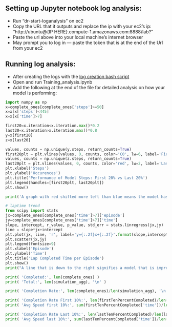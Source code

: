 ## Setting up Jupyter notebook log analysis:
* Run “dr-start-loganalysis” on ec2
* Copy the URL that it outputs and replace the ip with your ec2’s ip: “http://ubuntu@{IP HERE}.compute-1.amazonaws.com:8888/lab?”
* Paste the url above into your local machine’s internet browser
* May prompt you to log in — paste the token that is at the end of the Url from your ec2

## Running log analysis:
* After creating the logs with the [log creation bash script](EC2-log-creation.md)
* Open and run Training_analysis.ipynb
* Add the following at the end of the file for detailed analysis on how your model is performing:

```python
import numpy as np
x=complete_ones[complete_ones['steps']>=50]
x=x[x['steps']<445]
x=x[x['time']>7]

first20=x.iteration<x.iteration.max()*0.2
last20=x.iteration>x.iteration.max()*0.8
y=x[first20]
z=x[last20]

values, counts = np.unique(y.steps, return_counts=True)
first20plt = plt.vlines(values, 0, counts, color='C0', lw=6, label='First 20%')
values, counts = np.unique(z.steps, return_counts=True)
last20plt = plt.vlines(values, 0, counts, color='red', lw=2, label='Last 20%')
plt.xlabel('Steps')
plt.ylabel('Occurences')
plt.title('Performance of Model Steps: First 20% vs Last 20%')
plt.legend(handles=[first20plt, last20plt])
plt.show()

print('A graph with red shifted more left than blue means the model has decreased the average number of steps over this training. This means the model is getting faster.')
```

```python
# laptime trend
from scipy import stats
jx=complete_ones[complete_ones['time']>7]['episode']
jy=complete_ones[complete_ones['time']>7]['time']
slope, intercept, r_value, p_value, std_err = stats.linregress(jx,jy)
line = slope*jx+intercept
plt.plot(jx, line, 'r', label='y={:.2f}x+{:.2f}'.format(slope,intercept))
plt.scatter(jx,jy)
plt.legend(fontsize=9)
plt.xlabel('Episode')
plt.ylabel('Time')
plt.title('Lap Completed Time per Episode')
plt.show()
print("A line that is down to the right signifies a model that is improving it's lap time.")
```

```python
print( 'Completed:', len(complete_ones) )
print( 'Total:', len(simulation_agg), '\n' )

print( 'Completion Rate:', len(complete_ones)/len(simulation_agg), '\n' )

print( 'Completion Rate First 10%:', len(firstTenPercentCompleted)/len(firstTenPercentLaps) )
print( 'Avg Speed first 10%:', sum(firstTenPercentCompleted['time'])/len(firstTenPercentCompleted['time']), '\n' )

print( 'Completion Rate Last 10%:', len(lastTenPercentCompleted)/len(lastTenPercentLaps) )
print( 'Avg Speed last 10%:', sum(lastTenPercentCompleted['time'])/len(lastTenPercentCompleted['time']) )
```

